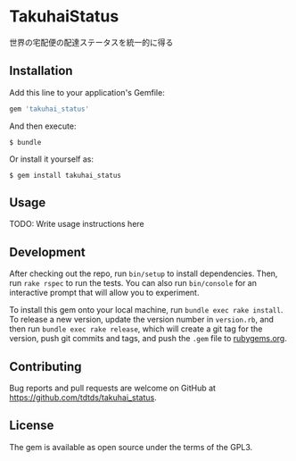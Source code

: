 # TakuhaiStatus

世界の宅配便の配達ステータスを統一的に得る

## Installation

Add this line to your application's Gemfile:

```ruby
gem 'takuhai_status'
```

And then execute:

    $ bundle

Or install it yourself as:

    $ gem install takuhai_status

## Usage

TODO: Write usage instructions here

## Development

After checking out the repo, run `bin/setup` to install dependencies. Then, run `rake rspec` to run the tests. You can also run `bin/console` for an interactive prompt that will allow you to experiment.

To install this gem onto your local machine, run `bundle exec rake install`. To release a new version, update the version number in `version.rb`, and then run `bundle exec rake release`, which will create a git tag for the version, push git commits and tags, and push the `.gem` file to [rubygems.org](https://rubygems.org).

## Contributing

Bug reports and pull requests are welcome on GitHub at https://github.com/tdtds/takuhai_status.


## License

The gem is available as open source under the terms of the GPL3.

